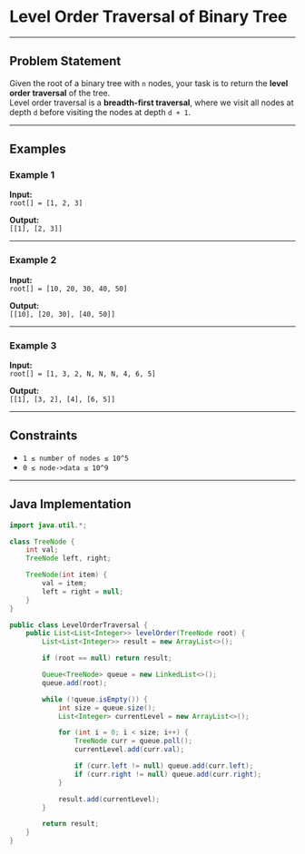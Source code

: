 # Level Order Traversal of Binary Tree

---

## Problem Statement

Given the root of a binary tree with `n` nodes, your task is to return the **level order traversal** of the tree.  
Level order traversal is a **breadth-first traversal**, where we visit all nodes at depth `d` before visiting the nodes at depth `d + 1`.

---

## Examples

### Example 1

**Input:**  
`root[] = [1, 2, 3]`

**Output:**  
`[[1], [2, 3]]`

---

### Example 2

**Input:**  
`root[] = [10, 20, 30, 40, 50]`

**Output:**  
`[[10], [20, 30], [40, 50]]`

---

### Example 3

**Input:**  
`root[] = [1, 3, 2, N, N, N, 4, 6, 5]`

**Output:**  
`[[1], [3, 2], [4], [6, 5]]`

---

## Constraints

- `1 ≤ number of nodes ≤ 10^5`
- `0 ≤ node->data ≤ 10^9`

---

## Java Implementation

```java
import java.util.*;

class TreeNode {
    int val;
    TreeNode left, right;

    TreeNode(int item) {
        val = item;
        left = right = null;
    }
}

public class LevelOrderTraversal {
    public List<List<Integer>> levelOrder(TreeNode root) {
        List<List<Integer>> result = new ArrayList<>();

        if (root == null) return result;

        Queue<TreeNode> queue = new LinkedList<>();
        queue.add(root);

        while (!queue.isEmpty()) {
            int size = queue.size();
            List<Integer> currentLevel = new ArrayList<>();

            for (int i = 0; i < size; i++) {
                TreeNode curr = queue.poll();
                currentLevel.add(curr.val);

                if (curr.left != null) queue.add(curr.left);
                if (curr.right != null) queue.add(curr.right);
            }

            result.add(currentLevel);
        }

        return result;
    }
}